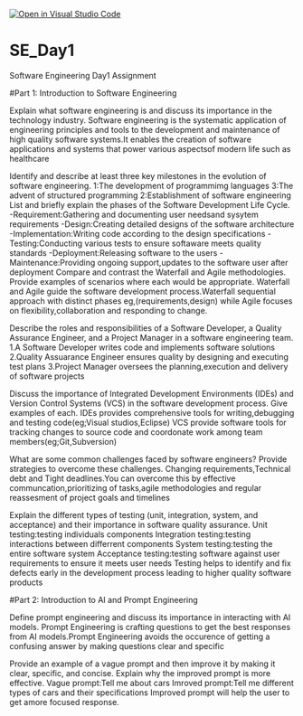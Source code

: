 [![Open in Visual Studio Code](https://classroom.github.com/assets/open-in-vscode-2e0aaae1b6195c2367325f4f02e2d04e9abb55f0b24a779b69b11b9e10269abc.svg)](https://classroom.github.com/online_ide?assignment_repo_id=18367633&assignment_repo_type=AssignmentRepo)
# SE_Day1
Software Engineering Day1 Assignment

#Part 1: Introduction to Software Engineering

Explain what software engineering is and discuss its importance in the technology industry.
Software engineering is the systematic application of engineering principles and tools to the development and maintenance of high quality software systems.It enables the creation of software applications and systems that power various aspectsof modern life such as healthcare

Identify and describe at least three key milestones in the evolution of software engineering.
1:The development of programmimg languages         3:The advent of structured programming
2:Establishment of software engineering
List and briefly explain the phases of the Software Development Life Cycle.
 -Requirement:Gathering and documenting user needsand sysytem requirements           -Design:Creating detailed designs of the software architecture
 -Implementation:Writing code according to the design specifications                 -Testing:Conducting various tests to ensure softaware meets quality standards              -Deployment:Releasing software to the users                                        -Maintenance:Providing ongoing support,updates to the software user after deployment
Compare and contrast the Waterfall and Agile methodologies. Provide examples of scenarios where each would be appropriate.
Waterfall and Agile guide the software development process.Waterfall sequential approach with distinct phases eg,(requirements,design) while Agile focuses on flexibility,collaboration and responding to change.

Describe the roles and responsibilities of a Software Developer, a Quality Assurance Engineer, and a Project Manager in a software engineering team.
1.A Software Developer writes code and implements software solutions                                                                                                          2.Quality Assuarance Engineer ensures quality by designing and executing test plans                                                                                            3.Project Manager oversees the planning,execution and delivery of software projects

Discuss the importance of Integrated Development Environments (IDEs) and Version Control Systems (VCS) in the software development process. Give examples of each.
IDEs provides comprehensive tools for writing,debugging and testing code(eg;Visual studios,Eclipse)                                                                           VCS provide software tools for tracking changes to source code and coordonate work among team members(eg;Git,Subversion)

What are some common challenges faced by software engineers? Provide strategies to overcome these challenges.
Changing requirements,Technical debt and Tight deadlines.You can overcome this by effective communcation,prioritizing of tasks,agile methodologies and regular reassesment of project goals and timelines

Explain the different types of testing (unit, integration, system, and acceptance) and their importance in software quality assurance.
Unit testing:testing individuals components            Integration testing:testing interactions between differrent components                                                 System testing:testing the entire software system       Acceptance testing:testing software against user requirements to ensure it meets user needs                           Testing helps to identify and fix defects early in the development process leading to higher quality software products

#Part 2: Introduction to AI and Prompt Engineering


Define prompt engineering and discuss its importance in interacting with AI models.
Prompt Engineering is crafting questions to get the best responses from AI models.Prompt Engineering avoids the occurence of getting a confusing answer by making questions clear and specific

Provide an example of a vague prompt and then improve it by making it clear, specific, and concise. Explain why the improved prompt is more effective.
Vague prompt:Tell me about cars          Imroved prompt:Tell me different types of cars and their specifications                                                              Improved prompt will help the user to get amore focused response.

